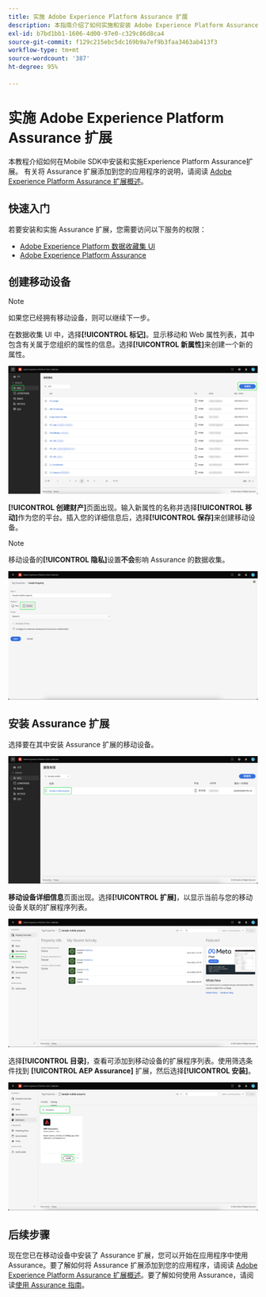 ```yaml
---
title: 实施 Adobe Experience Platform Assurance 扩展
description: 本指南介绍了如何实施和安装 Adobe Experience Platform Assurance 扩展。
exl-id: b7bd1bb1-1606-4d00-97e0-c329c86d8ca4
source-git-commit: f129c215ebc5dc169b9a7ef9b3faa3463ab413f3
workflow-type: tm+mt
source-wordcount: '387'
ht-degree: 95%

---
```


# 实施 Adobe Experience Platform Assurance 扩展

本教程介绍如何在Mobile SDK中安装和实施Experience Platform Assurance扩展。 有关将 Assurance 扩展添加到您的应用程序的说明，请阅读 [Adobe Experience Platform Assurance 扩展概述](https://developer.adobe.com/client-sdks/documentation/platform-assurance-sdk/#add-the-aep-assurance-extension-to-your-app)。

## 快速入门

若要安装和实施 Assurance 扩展，您需要访问以下服务的权限：

- [Adobe Experience Platform 数据收藏集 UI](https://experience.adobe.com/#/data-collection/)
- [Adobe Experience Platform Assurance](https://experience.adobe.com/assurance)

## 创建移动设备

>[!NOTE]
>
>如果您已经拥有移动设备，则可以继续下一步。

在数据收集 UI 中，选择&#x200B;**[!UICONTROL 标记]**。显示移动和 Web 属性列表，其中包含有关属于您组织的属性的信息。选择&#x200B;**[!UICONTROL 新属性]**&#x200B;来创建一个新的属性。

![“新建属性”按钮突出显示，显示您选择创建新属性的内容](./images/implement-assurance/create-new-property.png)

**[!UICONTROL 创建财产]**&#x200B;页面出现。输入新属性的名称并选择&#x200B;**[!UICONTROL 移动]**&#x200B;作为您的平台。插入您的详细信息后，选择&#x200B;**[!UICONTROL 保存]**&#x200B;来创建移动设备。

>[!NOTE]
>
>移动设备的&#x200B;**[!UICONTROL 隐私]**&#x200B;设置&#x200B;**不会**&#x200B;影响 Assurance 的数据收集。

![此时会显示“创建属性”页面。您可以在此处插入有关您的移动设备的信息。](./images/implement-assurance/create-property.png)

## 安装 Assurance 扩展

选择要在其中安装 Assurance 扩展的移动设备。

![此时会显示“标记属性”页面，其中会突出显示选定的移动设备。](./images/implement-assurance/select-mobile-property.png)

**移动设备详细信息**&#x200B;页面出现。选择&#x200B;**[!UICONTROL 扩展]**，以显示当前与您的移动设备关联的扩展程序列表。

![此时会显示移动设备详细信息页面。显示有关最近活动的信息。突出显示“扩展”选项卡。](./images/implement-assurance/tag-properties.png)

选择&#x200B;**[!UICONTROL 目录]**，查看可添加到移动设备的扩展程序列表。使用筛选条件找到 **[!UICONTROL AEP Assurance]** 扩展，然后选择&#x200B;**[!UICONTROL 安装]**。

![显示扩展目录。筛选并显示 Assurance 扩展，并突出显示安装按钮。](./images/implement-assurance/assurance-extension.png)

## 后续步骤

现在您已在移动设备中安装了 Assurance 扩展，您可以开始在应用程序中使用 Assurance。要了解如何将 Assurance 扩展添加到您的应用程序，请阅读 [Adobe Experience Platform Assurance 扩展概述](https://developer.adobe.com/client-sdks/documentation/platform-assurance-sdk/#add-the-aep-assurance-extension-to-your-app)。要了解如何使用 Assurance，请阅读[使用 Assurance 指南](./using-assurance.md)。
